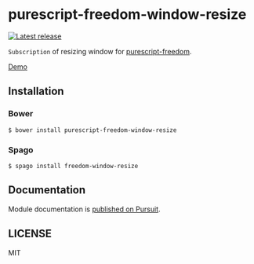 # purescript-freedom-window-resize

[![Latest release](http://img.shields.io/github/release/purescript-freedom/purescript-freedom-window-resize.svg)](https://github.com/purescript-freedom/purescript-freedom-window-resize/releases)

`Subscription` of resizing window for [purescript-freedom](https://github.com/purescript-freedom/purescript-freedom).

[Demo](https://purescript-freedom.github.io/purescript-freedom-window-resize/)

## Installation

### Bower

```
$ bower install purescript-freedom-window-resize
```

### Spago

```
$ spago install freedom-window-resize
```

## Documentation

Module documentation is [published on Pursuit](http://pursuit.purescript.org/packages/purescript-freedom-window-resize).

## LICENSE

MIT
